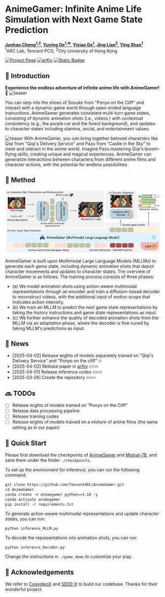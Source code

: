 # AnimeGamer: Infinite Anime Life Simulation with Next Game State Prediction

**[Junhao Cheng<sup>1,2</sup>](https://donahowe.github.io/), 
[Yuying Ge<sup>1,&#9993;</sup>](https://geyuying.github.io/), 
[Yixiao Ge<sup>1</sup>](https://geyixiao.com/), 
[Jing Liao<sup>2</sup>](https://scholar.google.com/citations?user=3s9f9VIAAAAJ&hl=en), 
[Ying Shan<sup>1</sup>](https://scholar.google.com/citations?user=4oXBp9UAAAAJ&hl=en)**
<br>
<sup>1</sup>ARC Lab, Tencent PCG, 
<sup>2</sup>City University of Hong Kong
<br>

[![Project Page](https://img.shields.io/badge/Project-blue)](https://howe125.github.io/AnimeGamer.github.io/)
[![arXiv](https://img.shields.io/badge/arXiv-2404.14396-b31b1b.svg)](https://arxiv.org/abs/2504.01014)
[![Static Badge](https://img.shields.io/badge/Model-Huggingface-yellow)](https://huggingface.co/TencentARC/AnimeGamer)


## 🔎 Introduction
**Experience the endless adventure of infinite anime life with AnimeGamer!** 🤩
![teaser](assets/Intro.gif)

You can step into the shoes of Sosuke from "Ponyo on the Cliff" and interact with a dynamic game world through open-ended language instructions. AnimeGamer generates consistent multi-turn game states, consisting of dynamic animation shots (i.e., videos ) with contextual consistency (e.g., the purple car
and the forest background), and updates to character states including stamina, social, and entertainment values.

![teaser](assets/Intro2.gif)
With AnimeGamer, you can bring together beloved characters like Qiqi from "Qiqi's Delivery Service" and Pazu from "Castle in the Sky" to meet and interact in the anime world. Imagine Pazu mastering Qiqi's broom-flying skills, creating unique and magical experiences. AnimeGamer can generalize interactions between characters from different anime films and character actions, with the potential for endless possibilities.

## :book: Method

![teaser](assets/model.png)

AnimeGamer is built upon Multimodal Large Language Models (MLLMs) to generate each game state, including dynamic animation shots that depict character movements and updates to character states. The overview of AnimeGamer is as follows. The training process consists of three phases:
* (a) We model animation shots using action-aware multimodal representations through an encoder and train a diffusion-based decoder to reconstruct videos, with the additional input of motion scope that indicates action intensity. 
* (b) We train an MLLM to predict the next game state representations by taking the history instructions and game state representations as input.
* (c) We further enhance the quality of decoded animation shots from the MLLM via an adaptation phase, where the decoder is fine-tuned by taking MLLM's predictions as input.



## 📅 News

* [2025-04-02] Release wights of models separately trained on "Qiqi's Delivery Service" and "Ponyo on the cliff" 🔥
* [2025-04-02] Release paper in [arXiv](https://arxiv.org/abs/2504.01014) 🔥🔥🔥
* [2025-04-01] Release inference codes 🔥🔥🔥
* [2025-03-28] Create the repository 🔥🔥🔥


## 🔜 TODOs
- [ ] Release wights of models trained on "Ponyo on the Cliff"
- [ ] Release data processing pipeline
- [ ] Release training codes 
- [ ] Release wights of models trained on a mixture of anime films (the same setting as in our paper)

## 📏 Quick Start

Please first download the checkpoints of [AnimeGamer](https://huggingface.co/TencentARC/AnimeGamer) and [Mistral-7B](https://huggingface.co/mistralai/Mistral-7B-Instruct-v0.1), and save them under the folder `./checkpoints`.

To set up the environment for inference, you can run the following command:
```shell
git clone https://github.com/TencentARC/AnimeGamer.git
cd AnimeGamer
conda create -n animegamer python==3.10 -y
conda activate animegamer
pip install -r requirements.txt
```

To generate action-aware multimodal representations and update character states, you can run:
```shell
python inference_MLLM.py 
```

To decode the representations into animation shots, you can run:
```shell
python inference_Decoder.py 
```

Change the instructions in `./game_demo` to customize your play.



## 🤗 Acknowledgements

We refer to [CogvideoX](https://github.com/XLabs-AI/x-flux) and [SEED-X](https://github.com/AILab-CVC/SEED-X/tree/main) to build our codebase. Thanks for their wonderful project.
